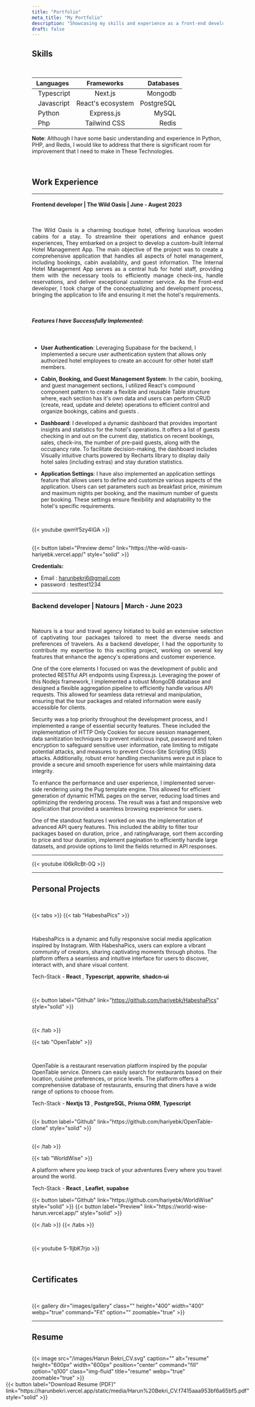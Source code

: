 ```yaml
---
title: "Portfolio"
meta_title: "My Portfolio"
description: "Showcasing my skills and experience as a front-end developer"
draft: false
---
```


## Skills

<br>

|  <span style="font-size: 16px;"> Languages </span>       | <span style="font-size: 16px;"> Frameworks </span>     | <span style="font-size: 16px;"> Databases </span> |
| ------------- | :-----------: | ----: |
| <span style="font-size: 17px; padding-left: 8px">Typescript</span>     | <span style="font-size: 17px;">Next.js</span> | <span style="font-size: 17px; padding-right: 8px">Mongodb</span> |
| <span style="font-size: 17px; padding-left: 8px">Javascript</span>     | <span style="font-size: 17px;">React's ecosystem</span>    | <span style="font-size: 17px; padding-right: 8px">PostgreSQL</span> |
| <span style="font-size: 17px; padding-left: 8px">Python</span> |  <span style="font-size: 17px;">Express.js</span>   |   <span style="font-size: 17px; padding-right: 8px">MySQL</span> | 
| <span style="font-size: 17px; padding-left: 8px">Php</span> |  <span style="font-size: 17px;">Tailwind CSS</span>   |   <span style="font-size: 17px; padding-right: 8px">Redis</span> | 

**Note**:   Although I have some basic understanding and experience in Python, PHP, and Redis, I would like to address that  there is significant room for improvement that I need to make in These Technologies.

<br>

## Work Experience

<hr>

#### Frontend developer | The Wild Oasis | June - Augest 2023

<br>

<p style = "text-align: justify">
The Wild Oasis is a charming boutique hotel, offering luxurious wooden cabins for a stay. To streamline their operations and enhance guest experiences, They embarked on a project to develop a custom-built Internal Hotel Management App. The main objective of the project was to create a comprehensive application that handles all aspects of hotel management, including bookings, cabin availability, and guest information. The Internal Hotel Management App serves as a central hub for hotel staff, providing them with the necessary tools to efficiently manage check-ins, handle reservations, and deliver exceptional customer service. As the Front-end developer, I took charge of the conceptualizing and development process, bringing the application to life and ensuring it met the hotel's requirements.
</p>
<br>

##### Features I have Successfully Implemented:
<br>

- **User Authentication**: Leveraging Supabase for the backend, I implemented a secure user authentication system that allows only authorized hotel employees to create an account for other hotel staff members.

- **Cabin, Booking, and Guest Management System**: In the cabin, booking, and guest management sections, I utilized React's compound component pattern to create a flexible and reusable Table structure where, each section has it's own data and users can perform CRUD (create, read, update and delete) operations to efficient control and organize bookings, cabins and guests .

- **Dashboard**:  I developed a dynamic dashboard that provides important insights and statistics for the hotel's operations. It offers a list of guests checking in and out on the current day, statistics on recent bookings, sales, check-ins, the number of pre-paid guests, along with the occupancy rate. To facilitate decision-making, the dashboard includes Visually intuitive charts powered by Recharts library to display daily hotel sales (including extras) and stay duration statistics.

- **Application Settings**: I have also implemented an application settings feature that allows users to define and customize various aspects of the application. Users can set parameters such as breakfast price, minimum and maximum nights per booking, and the maximum number of guests per booking. These settings ensure flexibility and adaptability to the hotel's specific requirements.

<br>

 {{< youtube qwmY5zy4IGA >}}

  <br>
  {{< button label="Preview demo" link="https://the-wild-oasis-hariyebk.vercel.app/" style="solid" >}} 

  **Credentials:**
  
  * Email : harunbekri6@gmail.com
  * password : testtest1234
<hr>


### Backend developer | Natours | March - June 2023

<br>

<P style = "text-align: justify">
Natours is a tour and travel agency Initiated to build an extensive selection of captivating tour packages tailored to meet the diverse needs and preferences of travelers. As a backend developer, I had the opportunity to contribute my expertise to this exciting project, working on several key features that enhance the agency's operations and customer experience.

One of the core elements I focused on was the development of public and protected RESTful API endpoints using Express.js. Leveraging the power of this Nodejs framework, I implemented a robust MongoDB database and designed a flexible aggregation pipeline to efficiently handle various API requests. This allowed for seamless data retrieval and manipulation, ensuring that the tour packages and related information were easily accessible for clients.

Security was a top priority throughout the development process, and I implemented a range of essential security features. These included the implementation of HTTP Only Cookies for secure session management, data sanitization techniques to prevent malicious input, password and token encryption to safeguard sensitive user information, rate limiting to mitigate potential attacks, and measures to prevent Cross-Site Scripting (XSS) attacks. Additionally, robust error handling mechanisms were put in place to provide a secure and smooth experience for users while maintaining data integrity.

To enhance the performance and user experience, I implemented server-side rendering using the Pug template engine. This allowed for efficient generation of dynamic HTML pages on the server, reducing load times and optimizing the rendering process. The result was a fast and responsive web application that provided a seamless browsing experience for users.

One of the standout features I worked on was the implementation of advanced API query features. This included the ability to filter tour packages based on duration, price , and ratingAvarage, sort them according to price and tour duration, implement pagination to efficiently handle large datasets, and provide options to limit the fields returned in API responses.

</p>
<hr>

<!-- <span style = "display: flex; align-items: center; justify-content: center"> 

</span> -->

  {{< youtube l06kRcBt-0Q >}}

<hr>



## Personal Projects

<br>

{{< tabs >}}
{{< tab "HabeshaPics" >}}

<br>

HabeshaPics is a dynamic and fully responsive social media application inspired by Instagram. With HabeshaPics, users can explore a vibrant community of creators, sharing captivating moments through photos. The platform offers a seamless and intuitive interface for users to discover, interact with, and share visual content.

Tech-Stack - **React** , **Typescript**, **appwrite**, **shadcn-ui**

<br>

{{< button label="Github" link="https://github.com/hariyebk/HabeshaPics" style="solid" >}}

<br>

{{< /tab >}}

{{< tab "OpenTable" >}}

<br>

OpenTable is a restaurant reservation platform inspired by the popular OpenTable service. Dinners can easily search for restaurants based on their location, cuisine preferences, or price levels. The platform offers a comprehensive database of restaurants, ensuring that diners have a wide range of options to choose from.

Tech-Stack - **Nextjs 13** , **PostgreSQL**, **Prisma ORM**, **Typescript**

<br>

<span style = "display: flex; gap: 20px;">
{{< button label="Github" link="https://github.com/hariyebk/OpenTable-clone" style="solid" >}}</span>

<br>

{{< /tab >}}

{{< tab "WorldWise" >}}

A platform where you keep track of your adventures Every where you travel around the world.

Tech-Stack - **React** , **Leaflet**, **supabse**

<span style = "display: flex; gap: 20px;">
{{< button label="Github" link="https://github.com/hariyebk/WorldWise" style="solid" >}} {{< button label="Preview" link="https://world-wise-harun.vercel.app/" style="solid" >}}  </span>

{{< /tab >}}
{{< /tabs >}}

<br>

<!-- <span style = "display: flex; align-items: center; justify-content: center"> 
{{< video src="https://www.youtube.com/watch?v=5-1IjbK7rjo" width="80%" height="100%" autoplay="true" loop="false" muted="false" controls="true" class="rounded-lg" >}}
</span> -->

  {{< youtube 5-1IjbK7rjo >}}


<br>

## Certificates

<br>

{{< gallery dir="images/gallery" class="" height="400" width="400" webp="true" command="Fit" option="" zoomable="true" >}}

<hr>

## Resume

<br>
{{< image src="/images/Harun Bekri_CV.svg" caption="" alt="resume" height="600px" width="600px" position="center" command="fill" option="q100" class="img-fluid" title="resume"  webp="true" zoomable="true" >}}

<br>

<span style = "display: flex; justify-content: center;">
{{< button label="Download Resume (PDF)" link="https://harunbekri.vercel.app/static/media/Harun%20Bekri_CV.f7415aaa953bf6a65bf5.pdf" style="solid" >}}
</span>
